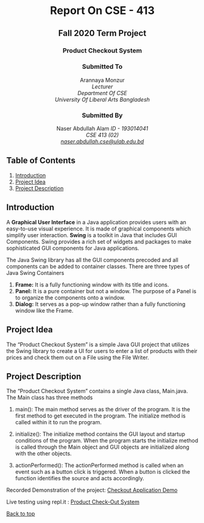 <div align="center">

# Report On CSE - 413
## Fall 2020 Term Project
### Product Checkout System

### Submitted To   
Arannaya Monzur   
*Lecturer   
Department Of CSE   
University Of Liberal Arts Bangladesh*

### Submitted By   
Naser Abdullah Alam
*ID - 193014041   
CSE 413 (02)   
<naser.abdullah.cse@ulab.edu.bd>*
</div>

## <div id="toc"> Table of Contents </div>
1. [Introduction](#introduction)
2. [Project Idea](#projectidea)
3. [Project Description](#projectdescription)

## <div id="introduction"> Introduction </div> 
A **Graphical User Interface** in a Java application provides users with an easy-to-use visual experience. It is made of graphical components which simplify user interaction. **Swing** is a toolkit in Java that includes GUI Components. Swing provides a rich set of widgets and packages to make sophisticated GUI components for Java applications.

The Java Swing library has all the GUI components precoded and all components can be added to container classes. There are three types of Java Swing Containers

1. **Frame:** It is a fully functioning window with its title and icons.
1. **Panel:** It is a pure container but not a window. The purpose of a Panel is to organize the components onto a window.
1. **Dialog:** It serves as a pop-up window rather than a fully functioning window like the Frame.

## <div id="projectidea"> Project Idea </div>
The “Product Checkout System” is a simple Java GUI project that utilizes the Swing library to create a UI for users to enter a list of products with their prices and check them out on a File using the File Writer.

## <div id="projectdescription"> Project Description </div>
The “Product Checkout System” contains a single Java class, Main.java. The Main class has three methods

1. main(): The main method serves as the driver of the program. It is the first method to get executed in the program. The initialize method is called within it to run the program.

1. initialize(): The initialize method contains the GUI layout and startup conditions of the program. When the program starts the initialize method is called through the Main object and GUI objects are initialized along with the other objects.

1. actionPerformed(): The actionPerformed method is called when an event such as a button click is triggered. When a button is clicked the function identifies the source and acts accordingly.


Recorded Demonstration of the project: [Checkout Application Demo](https://drive.google.com/file/d/1EmYz2L96IHFkK_cx1oxrKjG_mjH3P9_Y/view?usp=sharing)

Live testing using repl.it : [Product Check-Out System](https://repl.it/@NaserAbdullahAl/Term-Project-Product-Checkout)

[Back to top](#toc)
